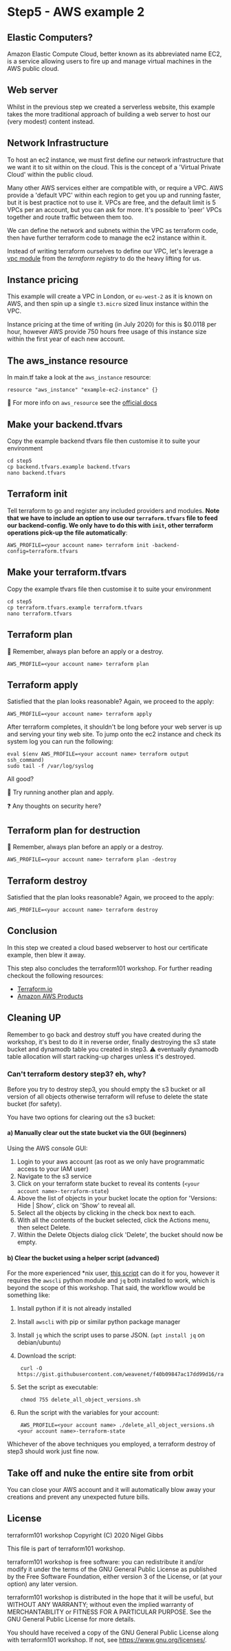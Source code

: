 # Step5 - AWS example 2

## Elastic Computers?

Amazon Elastic Compute Cloud, better known as its abbreviated name EC2, is a service allowing users to fire up and manage virtual machines in the AWS public cloud.

## Web server

Whilst in the previous step we created a serverless website, this example takes the more traditional approach of building a web server to host our (very modest) content instead.

## Network Infrastructure

To host an ec2 instance, we must first define our network infrastructure that we want it to sit within on the cloud.  This is the concept of a 'Virtual Private Cloud' within the public cloud.

Many other AWS services either are compatible with, or require a VPC.  AWS provide a 'default VPC' within each region to get you up and running faster, but it is best practice not to use it.  VPCs are free, and the default limit is 5 VPCs per an account, but you can ask for more.  It's possible to 'peer' VPCs together and route traffic between them too.

We can define the network and subnets within the VPC as terraform code, then have further terraform code to manage the ec2 instance within it.

Instead of writing terraform ourselves to define our VPC, let's leverage a [vpc module](https://registry.terraform.io/modules/terraform-aws-modules/vpc/aws) from the _terraform registry_ to do the heavy lifting for us.

## Instance pricing

This example will create a VPC in London, or `eu-west-2` as it is known on AWS, and then spin up a single `t3.micro` sized linux instance within the VPC.

Instance pricing at the time of writing (in July 2020) for this is $0.0118 per hour, however AWS provide 750 hours free usage of this instance size within the first year of each new account.

## The aws_instance resource

In main.tf take a look at the `aws_instance` resource:

    resource "aws_instance" "example-ec2-instance" {}

:pencil: For more info on `aws_resource` see the [official docs](https://www.terraform.io/docs/providers/aws/r/instance.html)

## Make your backend.tfvars

Copy the example backend tfvars file then customise it to suite your environment

    cd step5
    cp backend.tfvars.example backend.tfvars
    nano backend.tfvars

## Terraform init

Tell terraform to go and register any included providers and modules.  **Note that we have to include an option to use our `terraform.tfvars` file to feed our backend-config.  We only have to do this with `init`, other terraform operations pick-up the file automatically**:

    AWS_PROFILE=<your account name> terraform init -backend-config=terraform.tfvars

## Make your terraform.tfvars

Copy the example tfvars file then customise it to suite your environment

    cd step5
    cp terraform.tfvars.example terraform.tfvars
    nano terraform.tfvars

## Terraform plan

:pencil: Remember, always plan before an apply or a destroy.

    AWS_PROFILE=<your account name> terraform plan

## Terraform apply

Satisfied that the plan looks reasonable?  Again, we proceed to the apply:

    AWS_PROFILE=<your account name> terraform apply

After terraform completes, it shouldn't be long before your web server is up and serving your tiny web site.  To jump onto the ec2 instance and check its system log you can run the following:

    eval $(env AWS_PROFILE=<your account name> terraform output ssh_command)
    sudo tail -f /var/log/syslog

All good?

:pencil: Try running another plan and apply.

:question: Any thoughts on security here?

## Terraform plan for destruction

:pencil: Remember, always plan before an apply or a destroy.

    AWS_PROFILE=<your account name> terraform plan -destroy

## Terraform destroy

Satisfied that the plan looks reasonable?  Again, we proceed to the apply:

    AWS_PROFILE=<your account name> terraform destroy

## Conclusion

In this step we created a cloud based webserver to host our certificate example, then blew it away.

This step also concludes the terraform101 workshop. For further reading checkout the following resources:

- [Terraform.io](terraform.io)
- [Amazon AWS Products](https://aws.amazon.com/products/)

## Cleaning UP

Remember to go back and destroy stuff you have created during the workshop, it's best to do it in reverse order, finally destroying the s3 state bucket and dynamodb table you created in step3. :warning: eventually dynamodb table allocation will start racking-up charges unless it's destroyed.

### Can't terraform destory step3? eh, why?

Before you try to destroy step3, you should empty the s3 bucket or all version of all objects otherwise terraform will refuse to delete the state bucket (for safety).

You have two options for clearing out the s3 bucket:

#### a) Manually clear out the state bucket via the GUI (beginners)

Using the AWS console GUI:

1. Login to your aws account (as root as we only have programmatic access to your IAM user)
2. Navigate to the s3 service
3. Click on your terraform state bucket to reveal its contents (`<your account name>-terraform-state`)
4. Above the list of objects in your bucket locate the option for 'Versions: Hide | Show', click on 'Show' to reveal all.
5. Select all the objects by clicking in the check box next to each.
6. With all the contents of the bucket selected, click the Actions menu, then select Delete.
7. Within the Delete Objects dialog click 'Delete', the bucket should now be empty.

#### b) Clear the bucket using a helper script (advanced)

 For the more experienced *nix user, [this script](https://gist.githubusercontent.com/weavenet/f40b09847ac17dd99d16/raw/e9fad5e2cd16f6f54446acdd79d47212f178ac6b/delete_all_object_versions.sh) can do it for you, however it requires the `awscli` python module and `jq` both installed to work, which is beyond the scope of this workshop.  That said, the workflow would be something like:

1. Install python if it is not already installed
2. Install `awscli` with pip or similar python package manager
3. Install `jq` which the script uses to parse JSON. (`apt install jq` on debian/ubuntu)
4. Download the script:

        curl -O https://gist.githubusercontent.com/weavenet/f40b09847ac17dd99d16/raw/e9fad5e2cd16f6f54446acdd79d47212f178ac6b/delete_all_object_versions.sh

5. Set the script as executable:

        chmod 755 delete_all_object_versions.sh

6. Run the script with the variables for your account:

        AWS_PROFILE=<your account name> ./delete_all_object_versions.sh <your account name>-terraform-state

Whichever of the above techniques you employed, a terraform destroy of step3 should work just fine now.

## Take off and nuke the entire site from orbit

You can close your AWS account and it will automatically blow away your creations and prevent any unexpected future bills.

## License

terraform101 workshop
Copyright (C) 2020 Nigel Gibbs

This file is part of terraform101 workshop.

terraform101 workshop is free software: you can redistribute it and/or modify
it under the terms of the GNU General Public License as published by
the Free Software Foundation, either version 3 of the License, or
(at your option) any later version.

terraform101 workshop is distributed in the hope that it will be useful,
but WITHOUT ANY WARRANTY; without even the implied warranty of
MERCHANTABILITY or FITNESS FOR A PARTICULAR PURPOSE.  See the
GNU General Public License for more details.

You should have received a copy of the GNU General Public License
along with terraform101 workshop.  If not, see <https://www.gnu.org/licenses/>.
